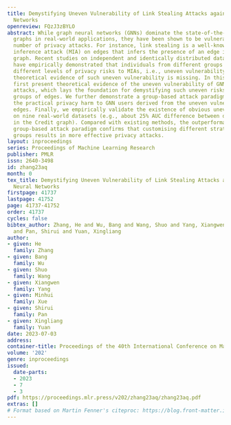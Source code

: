 ```yaml
---
title: Demystifying Uneven Vulnerability of Link Stealing Attacks against Graph Neural
  Networks
openreview: FQzJ3zBYLO
abstract: While graph neural networks (GNNs) dominate the state-of-the-art for exploring
  graphs in real-world applications, they have been shown to be vulnerable to a growing
  number of privacy attacks. For instance, link stealing is a well-known membership
  inference attack (MIA) on edges that infers the presence of an edge in a GNN’s training
  graph. Recent studies on independent and identically distributed data (e.g., images)
  have empirically demonstrated that individuals from different groups suffer from
  different levels of privacy risks to MIAs, i.e., uneven vulnerability. However,
  theoretical evidence of such uneven vulnerability is missing. In this paper, we
  first present theoretical evidence of the uneven vulnerability of GNNs to link stealing
  attacks, which lays the foundation for demystifying such uneven risks among different
  groups of edges. We further demonstrate a group-based attack paradigm to expose
  the practical privacy harm to GNN users derived from the uneven vulnerability of
  edges. Finally, we empirically validate the existence of obvious uneven vulnerability
  on nine real-world datasets (e.g., about 25% AUC difference between different groups
  in the Credit graph). Compared with existing methods, the outperformance of our
  group-based attack paradigm confirms that customising different strategies for different
  groups results in more effective privacy attacks.
layout: inproceedings
series: Proceedings of Machine Learning Research
publisher: PMLR
issn: 2640-3498
id: zhang23aq
month: 0
tex_title: Demystifying Uneven Vulnerability of Link Stealing Attacks against Graph
  Neural Networks
firstpage: 41737
lastpage: 41752
page: 41737-41752
order: 41737
cycles: false
bibtex_author: Zhang, He and Wu, Bang and Wang, Shuo and Yang, Xiangwen and Xue, Minhui
  and Pan, Shirui and Yuan, Xingliang
author:
- given: He
  family: Zhang
- given: Bang
  family: Wu
- given: Shuo
  family: Wang
- given: Xiangwen
  family: Yang
- given: Minhui
  family: Xue
- given: Shirui
  family: Pan
- given: Xingliang
  family: Yuan
date: 2023-07-03
address: 
container-title: Proceedings of the 40th International Conference on Machine Learning
volume: '202'
genre: inproceedings
issued:
  date-parts:
  - 2023
  - 7
  - 3
pdf: https://proceedings.mlr.press/v202/zhang23aq/zhang23aq.pdf
extras: []
# Format based on Martin Fenner's citeproc: https://blog.front-matter.io/posts/citeproc-yaml-for-bibliographies/
---
```

